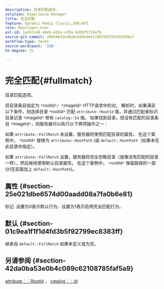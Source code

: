```yaml
---
description: 目录匹配选项。
solution: Experience Manager
title: 完全匹配
feature: Dynamic Media Classic,SDK/API
role: Developer,User
exl-id: 1a267c48-a8eb-426a-a70a-bdb9f5f20efb
source-git-commit: 206e4643e3926cb85b4be2189743578f88180be7
workflow-type: tm+mt
source-wordcount: '158'
ht-degree: 2%

---
```


# 完全匹配{#fullmatch}

目录匹配选项。

将目录条目指定为 `*`rootId`*/ *`imageId`*` HTTP请求中的对。 解析时，如果满足以下条件，则选择目录 `*`rootId`*` 匹配 `attribute::RootId` 值，并通过匹配来标识目录记录 `*`imageId`*` 带有 `catalog::Id` 值。 如果找到目录，但没有匹配的目录条目 `*`imageId`*`，则服务器可以执行以下两项操作之一：

如果 `attribute::FullMatch` 未设置，服务器将使用匹配目录的属性。 在这个案例中， `*`rootId`*` 替换为 `attribute::RootPath` (或 `default::RootPath`（如果未在此目录中指定）。

如果 `attribute::FullMatch` 设置，服务器将完全忽略目录（就像没有匹配的目录一样），然后继续使用默认目录属性。 在这个案例中， `*`rootId`*` 保留路径的一部分(在前面加上 `default::RootPath`)。

## 属性 {#section-25e021dbe6574d00aadd08a7fa0b6e81}

标记. 设置为0表示默认行为，设置为1表示启用完全匹配行为。

## 默认 {#section-01c9ea1f1f1d4fd3b5f92799ec8383ff}

继承自 `default::FullMatch` 如果未定义或为空。

## 另请参阅 {#section-42da0ba53e0b4c089c62108785faf5a9}

[attribute：：RootId](../../../../../is-api/image-catalog/image-serving-api-ref/c-image-catalog-reference/c-attributes-reference/r-rootid.md#reference-13653312925e4a08b90f99961d53f546) ， [catalog：：Id](/help/aem-is-ir-api/is-api/image-catalog/image-serving-api-ref/c-image-catalog-reference/c-image-svg-data-reference/c-image-data-reference/r-id-cat.md)
